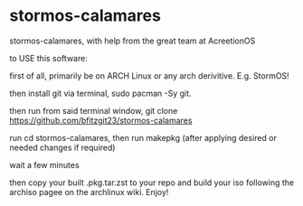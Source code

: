 # stormos-calamares
stormos-calamares, with help from the great team at AcreetionOS

to USE this software: 

first of all, primarily be on ARCH Linux or any arch derivitive. E.g. StormOS!

then install git via terminal, sudo pacman -Sy git.

then run from said terminal window, git clone https://github.com/bfitzgit23/stormos-calamares

run cd stormos-calamares, then run makepkg (after applying desired or needed changes if required)

wait a few minutes

then copy your built .pkg.tar.zst to your repo and build your iso following the archiso pagee on the archlinux wiki. Enjoy!

